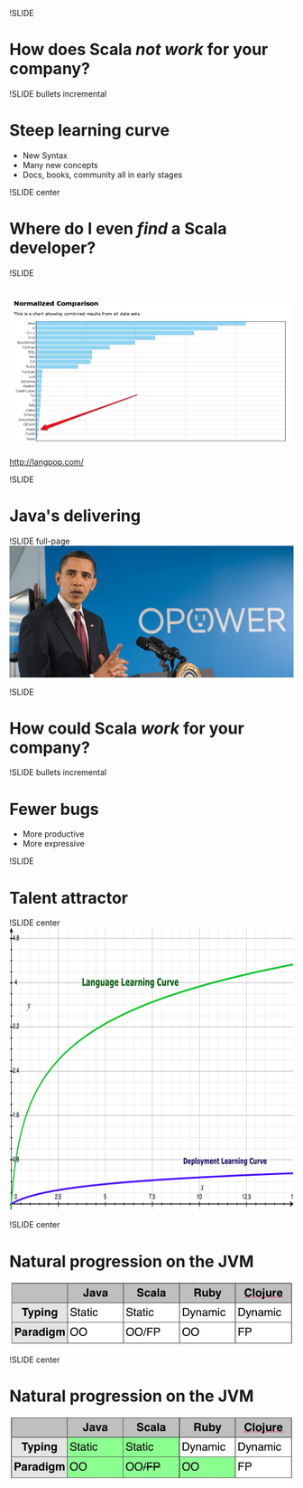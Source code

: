 !SLIDE 
# How does Scala *not* _work_ for your company?

!SLIDE bullets incremental
# Steep learning curve
* New Syntax
* Many new concepts
* Docs, books, community all in early stages

!SLIDE center
# Where do I even _find_ a Scala developer?

!SLIDE 
# ![Developers](popularity.png)
http://langpop.com/

!SLIDE
# Java's delivering

!SLIDE full-page
![Obama says Java is delivering](obama.jpg)

!SLIDE 
# How could Scala *work* for your company?

!SLIDE bullets incremental
# Fewer bugs
* More productive
* More expressive

!SLIDE
# Talent attractor

!SLIDE center 
<img src="curves.png" height="500" />

!SLIDE center
# Natural progression on the JVM
![Comparison](comparison.jpg)

!SLIDE center
# Natural progression on the JVM
![Comparison](comparison2.jpg)
